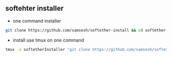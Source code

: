 ## softehter installer

- one command installer
``` bash
git clone https://github.com/samsesh/softether-install && cd softether-install &&  sh install.sh
```
- install use tmux on one command 
``` bash
tmux -s softetherInstaller "git clone https://github.com/samsesh/softether-install && cd softether-install &&  sh install.sh"
```
